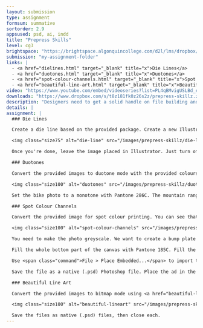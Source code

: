 ```yaml
---
layout: submission
type: assignment
formsum: summative
sortorder: 2.9
appsused: psd, ai, indd
title: "Prepress Skills"
level: cg3
brightspace: "https://brightspace.algonquincollege.com/d2l/lms/dropbox/user/folder_submit_files.d2l?db=86421&grpid=0&isprv=0&bp=0&ou=92653"
submission: "my-assignment-folder"
links: |
  - <a href="dielines.html" target="_blank" title="x">Die Lines</a>
  - <a href="duotones.html" target="_blank" title="x">Duotones</a>
  - <a href="spot-colour-channels.html" target="_blank" title="x">Spot Colour Channels</a>
  - <a href="beautiful-line-art.html" target="_blank" title="x">Beautiful Line Art</a>
video: "https://www.youtube.com/embed/videoseries?list=PL4qBMvigUSLBd_egQk6ip1znumZgdkCmH"
downloads: "https://www.dropbox.com/s/t8z181fk0z26s2z/prepress-skillz.zip?dl=1"
description: "Designers need to get a solid handle on file building and preparation for commercial printing. These are only some of the skills you'll need to become a well-rounded designer for print."
details: |
assignment: |
  ### Die Lines

  Create a die line based on the provided package. Create a new Illustrator document. Save it back into the die lines assignment folder.

  <img class="size75" alt="die-line" src="/images/prepress-skillz/die-line.jpg">

  Once you're done, leave the image placed in Illustrator. Just turn off the visibility of its layer. Save and close your file.

  ### Duotones

  Convert the provided images to duotone mode with the provided colours.

  <img class="size100" alt="duotones" src="/images/prepress-skillz/duotones.jpg">

  Set the bike photo to a monotone with Pantone 286C. The mountain range photo needs to be a duotone with black and Pantone 348C. Save your images as native Photoshop (.psd)files.

  ### Spot Colour Channels

  Convert the provided image for spot colour printing. You can see that I created selections for you in the Channels panel. All you need to do to load them is ⌘-click

  <img class="size100" alt="spot-colour-channels" src="/images/prepress-skillz/spot-colour-channels.jpg">

  You need to make the photo greyscale. We want to create a bump plate to make his shirt a more vibrant Pantone 185C. Create yet another channel with whichever spot colour you want. Rename it Varnish Plate. Fill in the whole dude in solid black on that plate.

  Fill the whole bottom part of the canvas with Pantone 185C. Fill the bar above it with 50% Pantone 185C.

  Use <span class="command">File > Place Embedded...</span> to import the logo. Scale and position it. ⌘-click on its layer to select it. Punch it out of the Pantone 185C plate with white.

  Save the file as a native (.psd) Photoshop file. Place the ad in the provided InDesign document. Check your Separations Preview panel to make sure you got the colour break right. Save and close.

  ### Beautiful Line Art

  Convert the provided images to bitmap mode using <a href="beautiful-line-art.html" target="_blank" title="the technique taught in class">the technique taught in class</a>.

  <img class="size100" alt="beautiful-lineart" src="/images/prepress-skillz/beautiful-lineart.jpg">

  Save the files as native (.psd) files, then close each.
---
```

